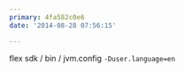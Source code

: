 ```yaml
---
primary: 4fa582c0e6
date: '2014-08-28 07:56:15'

---
```


 flex sdk / bin / jvm.config `-Duser.language=en`
